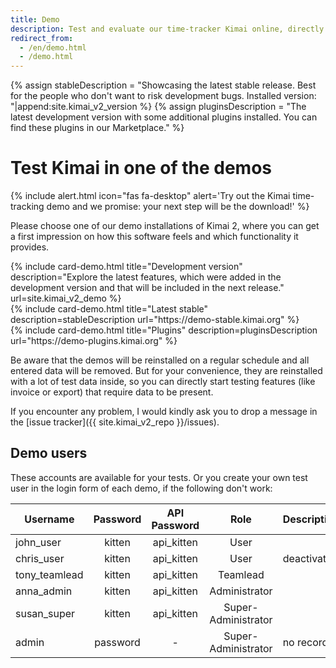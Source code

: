 ```yaml
---
title: Demo
description: Test and evaluate our time-tracker Kimai online, directly from our demo page.
redirect_from:
  - /en/demo.html
  - /demo.html
---
```

{% assign stableDescription = "Showcasing the latest stable release. Best for the people who don't want to risk development bugs. Installed version: "|append:site.kimai_v2_version %}
{% assign pluginsDescription = "The latest development version with some additional plugins installed. You can find these plugins in our Marketplace." %}

# Test Kimai in one of the demos

{% include alert.html icon="fas fa-desktop" alert='Try out the Kimai time-tracking demo and we promise: your next step will be the download!' %}

Please choose one of our demo installations of Kimai 2, where you can get a first impression on how this software feels and which functionality it provides.

<div class="row row-cards">
    <div class="col-sm-6 col-lg-4">
        {% include card-demo.html title="Development version" description="Explore the latest features, which were added in the development version and that will be included in the next release." url=site.kimai_v2_demo %}
    </div>
    <div class="col-sm-6 col-lg-4">
        {% include card-demo.html title="Latest stable" description=stableDescription url="https://demo-stable.kimai.org" %}
    </div>
    <div class="col-sm-6 col-lg-4">
        {% include card-demo.html title="Plugins" description=pluginsDescription url="https://demo-plugins.kimai.org" %}
    </div>
   
</div>

Be aware that the demos will be reinstalled on a regular schedule and all entered data will be removed. But for your convenience, they 
are reinstalled with a lot of test data inside, so you can directly start testing features (like invoice or export) that require data to be present.

If you encounter any problem, I would kindly ask you to drop a message in the [issue tracker]({{ site.kimai_v2_repo }}/issues).

## Demo users

These accounts are available for your tests. Or you create your own test user in the login form of each demo, if the following don't work:

| Username | Password | API Password | Role | Description |
|---|:---:|:---:|:---:|---|
| john_user | kitten | api_kitten | User | |
| chris_user | kitten | api_kitten | User | deactivated |
| tony_teamlead | kitten | api_kitten | Teamlead | |
| anna_admin | kitten | api_kitten | Administrator | |
| susan_super | kitten | api_kitten | Super-Administrator | |
| admin | password | - | Super-Administrator | no records |
